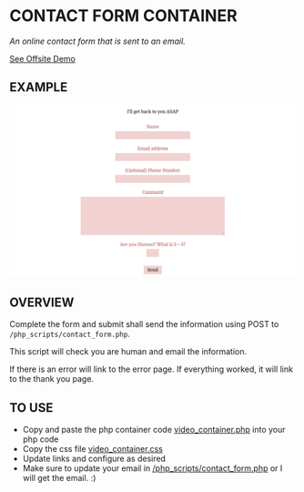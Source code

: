 # CONTACT FORM CONTAINER

_An online contact form that is sent to an email._

[See Offsite Demo](http://www.jeffdecola.com/my-php-containers/index.php?page=contact_form_container)

## EXAMPLE

![IMAGE - contact_form_container - IMAGE](../docs/pics/contact_form_container_pic.jpg)

## OVERVIEW

Complete the form and submit shall send
the information using POST to `/php_scripts/contact_form.php`.

This script will check you are human and email the information.

If there is an error will link to the error page. If everything worked,
it will link to the thank you page.

## TO USE

* Copy and paste the php container code
  [video_container.php](https://github.com/JeffDeCola/my-php-containers/blob/master/video_container/video_container.php)
  into your php code
* Copy the css file
  [video_container.css](https://github.com/JeffDeCola/my-php-containers/blob/master/video_container/css/video_container.css)
* Update links and configure as desired
* Make sure to update your email in
  [/php_scripts/contact_form.php](https://github.com/JeffDeCola/my-php-containers/blob/master/video_container/php_scripts/contact_form.php)
  or I will get the email. :)
